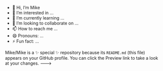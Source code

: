 - 👋 Hi, I’m Mike
- 👀 I’m interested in ...
- 🌱 I’m currently learning ...
- 💞️ I’m looking to collaborate on ...
- 📫 How to reach me ...
- 😄 Pronouns: ...
- ⚡ Fun fact: ...

Mike/Mike is a ✨ special ✨ repository because its `README.md` (this file) appears on your GitHub profile.
You can click the Preview link to take a look at your changes.
--->
